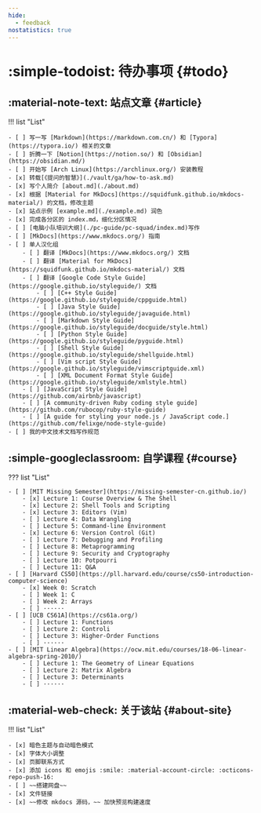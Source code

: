 ```yaml
---
hide:
  - feedback
nostatistics: true
---
```


# :simple-todoist: 待办事项 {#todo}

## :material-note-text: 站点文章 {#article}

!!! list "List"

    - [ ] 写一写 [Markdown](https://markdown.com.cn/) 和 [Typora](https://typora.io/) 相关的文章
    - [ ] 折腾一下 [Notion](https://notion.so/) 和 [Obsidian](https://obsidian.md/)
    - [ ] 开始写 [Arch Linux](https://archlinux.org/) 安装教程
    - [x] 转载[《提问的智慧》](./vault/ga/how-to-ask.md)
    - [x] 写个人简介 [about.md](./about.md)
    - [x] 根据 [Material for MkDocs](https://squidfunk.github.io/mkdocs-material/) 的文档，修改主题
    - [x] 站点示例 [example.md](./example.md) 润色
    - [x] 完成各分区的 index.md，细化分区情况
    - [ ] [电脑小队培训大纲](./pc-guide/pc-squad/index.md)写作
    - [ ] [MkDocs](https://www.mkdocs.org/) 指南
    - [ ] 单人汉化组
        - [ ] 翻译 [MkDocs](https://www.mkdocs.org/) 文档
        - [ ] 翻译 [Material for MkDocs](https://squidfunk.github.io/mkdocs-material/) 文档
        - [ ] 翻译 [Google Code Style Guide](https://google.github.io/styleguide/) 文档
            - [ ] [C++ Style Guide](https://google.github.io/styleguide/cppguide.html)
            - [ ] [Java Style Guide](https://google.github.io/styleguide/javaguide.html)
            - [ ] [Markdown Style Guide](https://google.github.io/styleguide/docguide/style.html)
            - [ ] [Python Style Guide](https://google.github.io/styleguide/pyguide.html)
            - [ ] [Shell Style Guide](https://google.github.io/styleguide/shellguide.html)
            - [ ] [Vim script Style Guide](https://google.github.io/styleguide/vimscriptguide.xml)
            - [ ] [XML Document Format Style Guide](https://google.github.io/styleguide/xmlstyle.html)
        - [ ] [JavaScript Style Guide](https://github.com/airbnb/javascript)
        - [ ] [A community-driven Ruby coding style guide](https://github.com/rubocop/ruby-style-guide)
        - [ ] [A guide for styling your node.js / JavaScript code.](https://github.com/felixge/node-style-guide)
    - [ ] 我的中文技术文档写作规范

## :simple-googleclassroom: 自学课程 {#course}

??? list "List"

    - [ ] [MIT Missing Semester](https://missing-semester-cn.github.io/)
        - [x] Lecture 1: Course Overview & The Shell
        - [x] Lecture 2: Shell Tools and Scripting
        - [x] Lecture 3: Editors (Vim)
        - [ ] Lecture 4: Data Wrangling
        - [ ] Lecture 5: Command-line Environment
        - [x] Lecture 6: Version Control (Git)
        - [ ] Lecture 7: Debugging and Profiling
        - [ ] Lecture 8: Metaprogramming
        - [ ] Lecture 9: Security and Cryptography
        - [ ] Lecture 10: Potpourri
        - [ ] Lecture 11: Q&A
    - [ ] [Harvard CS50](https://pll.harvard.edu/course/cs50-introduction-computer-science)
        - [x] Week 0: Scratch
        - [ ] Week 1: C
        - [ ] Week 2: Arrays
        - [ ] ······
    - [ ] [UCB CS61A](https://cs61a.org/)
        - [ ] Lecture 1: Functions
        - [ ] Lecture 2: Controli
        - [ ] Lecture 3: Higher-Order Functions
        - [ ] ······
    - [ ] [MIT Linear Algebra](https://ocw.mit.edu/courses/18-06-linear-algebra-spring-2010/)
        - [ ] Lecture 1: The Geometry of Linear Equations
        - [ ] Lecture 2: Matrix Algebra
        - [ ] Lecture 3: Determinants
        - [ ] ······

## :material-web-check: 关于该站 {#about-site}

!!! list "List"

    - [x] 暗色主题与自动暗色模式
    - [x] 字体大小调整
    - [x] 页脚联系方式
    - [x] 添加 icons 和 emojis :smile: :material-account-circle: :octicons-repo-push-16:
    - [ ] ~~搭建网盘~~
    - [x] 文件链接
    - [x] ~~修改 mkdocs 源码，~~ 加快预览构建速度